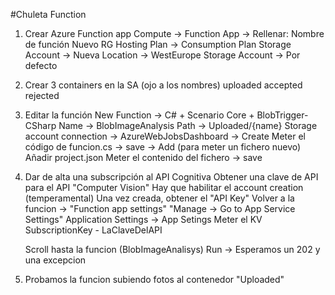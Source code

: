 #Chuleta Function

1) Crear Azure Function app
    Compute -> Function App 
               -> Rellenar:
               Nombre de función
               Nuevo RG
               Hosting Plan -> Consumption Plan
               Storage Account -> Nueva
               Location -> WestEurope
               Storage Account -> Por defecto

2) Crear 3 containers en la SA (ojo a los nombres)
    uploaded
    accepted
    rejected

3) Editar la función
        New Function -> C# + Scenario Core + BlobTrigger-CSharp
        Name -> BlobImageAnalysis
        Path -> Uploaded/{name}
        Storage account connection -> AzureWebJobsDashboard
    -> Create
        Meter el código de funcion.cs
    -> save
    -> Add (para meter un fichero nuevo)
        Añadir project.json
        Meter el contenido del fichero
    -> save

4) Dar de alta una subscripción al API Cognitiva
   Obtener una clave de API para el API "Computer Vision"
   Hay que habilitar el account creation (temperamental)
   Una vez creada, obtener el "API Key"
   Volver a la funcion -> "Function app settings"
      "Manage -> Go to App Service Settings"
      Application Settings -> App Setings
          Meter el KV
          SubscriptionKey - LaClaveDelAPI

   Scroll hasta la funcion (BlobImageAnalisys)
   Run -> Esperamos un 202 y una excepcion

5) Probamos la funcion subiendo fotos al contenedor "Uploaded"
